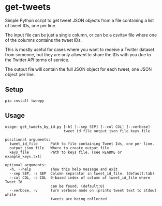 # get-tweets
Simple Python script to get tweet JSON objects from a file containing a list of tweet IDs, one per line.

The input file can be just a single column, or can be a csv/tsv file where one of the columns contains the tweet IDs.

This is mostly useful for cases where you want to receive a Twitter dataset from someone, but they are only allowed to share the IDs with you due to the Twitter API terms of service.

The output file will contain the full JSON object for each tweet, one JSON object per line.

## Setup

`pip install tweepy`

## Usage

```
usage: get_tweets_by_id.py [-h] [--sep SEP] [--col COL] [--verbose]
                           tweet_id_file output_json_file keys_file

positional arguments:
  tweet_id_file      Path to file containing Tweet Ids, one per line.
  output_json_file   Where to create output file.
  keys_file          Path to keys file. (see README or example_keys.txt)

optional arguments:
  -h, --help         show this help message and exit
  --sep SEP, -s SEP  Column separator in tweet_id_file. (default:tab)
  --col COL, -c COL  0-based index of column of tweet_id_file where Tweet Id
                     can be found. (default:0)
  --verbose, -v      turn verbose mode on (prints tweet text to stdout while
                     tweets are being collected
```
